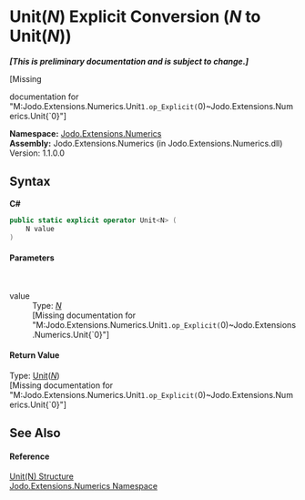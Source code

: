 # Unit(*N*)&nbsp;Explicit Conversion (*N* to Unit(*N*))
 _**\[This is preliminary documentation and is subject to change.\]**_

\[Missing <summary> documentation for "M:Jodo.Extensions.Numerics.Unit`1.op_Explicit(`0)~Jodo.Extensions.Numerics.Unit{`0}"\]

**Namespace:**&nbsp;<a href="N_Jodo_Extensions_Numerics">Jodo.Extensions.Numerics</a><br />**Assembly:**&nbsp;Jodo.Extensions.Numerics (in Jodo.Extensions.Numerics.dll) Version: 1.1.0.0

## Syntax

**C#**<br />
``` C#
public static explicit operator Unit<N> (
	N value
)
```


#### Parameters
&nbsp;<dl><dt>value</dt><dd>Type: <a href="T_Jodo_Extensions_Numerics_Unit_1">*N*</a><br />\[Missing <param name="value"/> documentation for "M:Jodo.Extensions.Numerics.Unit`1.op_Explicit(`0)~Jodo.Extensions.Numerics.Unit{`0}"\]</dd></dl>

#### Return Value
Type: <a href="T_Jodo_Extensions_Numerics_Unit_1">Unit</a>(<a href="T_Jodo_Extensions_Numerics_Unit_1">*N*</a>)<br />\[Missing <returns> documentation for "M:Jodo.Extensions.Numerics.Unit`1.op_Explicit(`0)~Jodo.Extensions.Numerics.Unit{`0}"\]

## See Also


#### Reference
<a href="T_Jodo_Extensions_Numerics_Unit_1">Unit(N) Structure</a><br /><a href="N_Jodo_Extensions_Numerics">Jodo.Extensions.Numerics Namespace</a><br />